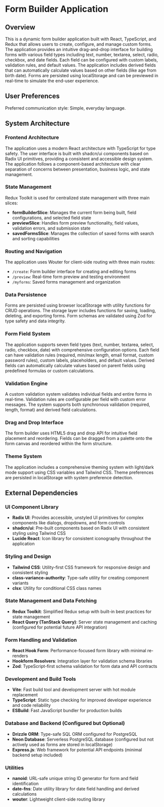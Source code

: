 # Form Builder Application

## Overview

This is a dynamic form builder application built with React, TypeScript, and Redux that allows users to create, configure, and manage custom forms. The application provides an intuitive drag-and-drop interface for building forms with various field types including text, number, textarea, select, radio, checkbox, and date fields. Each field can be configured with custom labels, validation rules, and default values. The application includes derived fields that can automatically calculate values based on other fields (like age from birth date). Forms are persisted using localStorage and can be previewed in real-time to simulate the end-user experience.

## User Preferences

Preferred communication style: Simple, everyday language.

## System Architecture

### Frontend Architecture
The application uses a modern React architecture with TypeScript for type safety. The user interface is built with shadcn/ui components based on Radix UI primitives, providing a consistent and accessible design system. The application follows a component-based architecture with clear separation of concerns between presentation, business logic, and state management.

### State Management
Redux Toolkit is used for centralized state management with three main slices:
- **formBuilderSlice**: Manages the current form being built, field configurations, and selected field state
- **previewSlice**: Handles form preview functionality, field values, validation errors, and submission state
- **savedFormsSlice**: Manages the collection of saved forms with search and sorting capabilities

### Routing and Navigation
The application uses Wouter for client-side routing with three main routes:
- `/create`: Form builder interface for creating and editing forms
- `/preview`: Real-time form preview and testing environment
- `/myforms`: Saved forms management and organization

### Data Persistence
Forms are persisted using browser localStorage with utility functions for CRUD operations. The storage layer includes functions for saving, loading, deleting, and exporting forms. Form schemas are validated using Zod for type safety and data integrity.

### Form Field System
The application supports seven field types (text, number, textarea, select, radio, checkbox, date) with comprehensive configuration options. Each field can have validation rules (required, min/max length, email format, custom password rules), custom labels, placeholders, and default values. Derived fields can automatically calculate values based on parent fields using predefined formulas or custom calculations.

### Validation Engine
A custom validation system validates individual fields and entire forms in real-time. Validation rules are configurable per field with custom error messages. The system supports both synchronous validation (required, length, format) and derived field calculations.

### Drag and Drop Interface
The form builder uses HTML5 drag and drop API for intuitive field placement and reordering. Fields can be dragged from a palette onto the form canvas and reordered within the form structure.

### Theme System
The application includes a comprehensive theming system with light/dark mode support using CSS variables and Tailwind CSS. Theme preferences are persisted in localStorage with system preference detection.

## External Dependencies

### UI Component Library
- **Radix UI**: Provides accessible, unstyled UI primitives for complex components like dialogs, dropdowns, and form controls
- **shadcn/ui**: Pre-built components based on Radix UI with consistent styling using Tailwind CSS
- **Lucide React**: Icon library for consistent iconography throughout the application

### Styling and Design
- **Tailwind CSS**: Utility-first CSS framework for responsive design and consistent styling
- **class-variance-authority**: Type-safe utility for creating component variants
- **clsx**: Utility for conditional CSS class names

### State Management and Data Fetching
- **Redux Toolkit**: Simplified Redux setup with built-in best practices for state management
- **React Query (TanStack Query)**: Server state management and caching (configured for potential future API integration)

### Form Handling and Validation
- **React Hook Form**: Performance-focused form library with minimal re-renders
- **Hookform Resolvers**: Integration layer for validation schema libraries
- **Zod**: TypeScript-first schema validation for form data and API contracts

### Development and Build Tools
- **Vite**: Fast build tool and development server with hot module replacement
- **TypeScript**: Static type checking for improved developer experience and code reliability
- **ESBuild**: Fast JavaScript bundler for production builds

### Database and Backend (Configured but Optional)
- **Drizzle ORM**: Type-safe SQL ORM configured for PostgreSQL
- **Neon Database**: Serverless PostgreSQL database (configured but not actively used as forms are stored in localStorage)
- **Express.js**: Web framework for potential API endpoints (minimal backend setup included)

### Utilities
- **nanoid**: URL-safe unique string ID generator for form and field identification
- **date-fns**: Date utility library for date field handling and derived calculations
- **wouter**: Lightweight client-side routing library